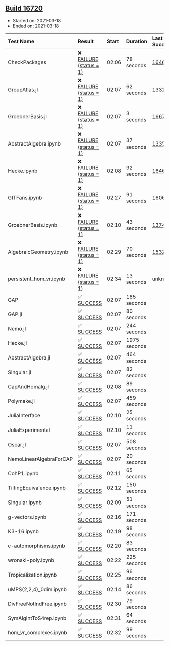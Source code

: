 ## [Build 16720](https://oscarci.mathematik.uni-kl.de/job/oscar/16720/)

* Started on: 2021-03-18
* Ended on: 2021-03-18

| Test Name    | Result | Start | Duration | Last Success | First Failure |
|:-------------|:-------|:------|:---------|:-------------|:--------------|
| CheckPackages | ❌ [FAILURE (status = 1)](https://oscarci.mathematik.uni-kl.de/job/oscar/16720/artifact/logs/build-16720/CheckPackages.log) | 02:06 | 78 seconds | [16463](https://oscarci.mathematik.uni-kl.de/job/oscar/16463/) | [16464](https://oscarci.mathematik.uni-kl.de/job/oscar/16464/) |
| GroupAtlas.jl | ❌ [FAILURE (status = 1)](https://oscarci.mathematik.uni-kl.de/job/oscar/16720/artifact/logs/build-16720/GroupAtlas.jl.log) | 02:07 | 62 seconds | [13311](https://oscarci.mathematik.uni-kl.de/job/oscar/13311/) | [13312](https://oscarci.mathematik.uni-kl.de/job/oscar/13312/) |
| GroebnerBasis.jl | ❌ [FAILURE (status = 1)](https://oscarci.mathematik.uni-kl.de/job/oscar/16720/artifact/logs/build-16720/GroebnerBasis.jl.log) | 02:07 | 3 seconds | [16676](https://oscarci.mathematik.uni-kl.de/job/oscar/16676/) | [16677](https://oscarci.mathematik.uni-kl.de/job/oscar/16677/) |
| AbstractAlgebra.ipynb | ❌ [FAILURE (status = 1)](https://oscarci.mathematik.uni-kl.de/job/oscar/16720/artifact/logs/build-16720/AbstractAlgebra.ipynb.log) | 02:07 | 37 seconds | [13355](https://oscarci.mathematik.uni-kl.de/job/oscar/13355/) | [13356](https://oscarci.mathematik.uni-kl.de/job/oscar/13356/) |
| Hecke.ipynb | ❌ [FAILURE (status = 1)](https://oscarci.mathematik.uni-kl.de/job/oscar/16720/artifact/logs/build-16720/Hecke.ipynb.log) | 02:08 | 92 seconds | [16463](https://oscarci.mathematik.uni-kl.de/job/oscar/16463/) | [16464](https://oscarci.mathematik.uni-kl.de/job/oscar/16464/) |
| GITFans.ipynb | ❌ [FAILURE (status = 1)](https://oscarci.mathematik.uni-kl.de/job/oscar/16720/artifact/logs/build-16720/GITFans.ipynb.log) | 02:27 | 91 seconds | [16068](https://oscarci.mathematik.uni-kl.de/job/oscar/16068/) | [16069](https://oscarci.mathematik.uni-kl.de/job/oscar/16069/) |
| GroebnerBasis.ipynb | ❌ [FAILURE (status = 1)](https://oscarci.mathematik.uni-kl.de/job/oscar/16720/artifact/logs/build-16720/GroebnerBasis.ipynb.log) | 02:10 | 43 seconds | [13748](https://oscarci.mathematik.uni-kl.de/job/oscar/13748/) | [13749](https://oscarci.mathematik.uni-kl.de/job/oscar/13749/) |
| AlgebraicGeometry.ipynb | ❌ [FAILURE (status = 1)](https://oscarci.mathematik.uni-kl.de/job/oscar/16720/artifact/logs/build-16720/AlgebraicGeometry.ipynb.log) | 02:29 | 70 seconds | [15322](https://oscarci.mathematik.uni-kl.de/job/oscar/15322/) | [15323](https://oscarci.mathematik.uni-kl.de/job/oscar/15323/) |
| persistent_hom_vr.ipynb | ❌ [FAILURE (status = 1)](https://oscarci.mathematik.uni-kl.de/job/oscar/16720/artifact/logs/build-16720/persistent_hom_vr.ipynb.log) | 02:34 | 13 seconds | unknown | unknown |
| GAP | ✅ [SUCCESS](https://oscarci.mathematik.uni-kl.de/job/oscar/16720/artifact/logs/build-16720/GAP.log) | 02:07 | 165 seconds |  |  |
| GAP.jl | ✅ [SUCCESS](https://oscarci.mathematik.uni-kl.de/job/oscar/16720/artifact/logs/build-16720/GAP.jl.log) | 02:07 | 80 seconds |  |  |
| Nemo.jl | ✅ [SUCCESS](https://oscarci.mathematik.uni-kl.de/job/oscar/16720/artifact/logs/build-16720/Nemo.jl.log) | 02:07 | 244 seconds |  |  |
| Hecke.jl | ✅ [SUCCESS](https://oscarci.mathematik.uni-kl.de/job/oscar/16720/artifact/logs/build-16720/Hecke.jl.log) | 02:07 | 1975 seconds |  |  |
| AbstractAlgebra.jl | ✅ [SUCCESS](https://oscarci.mathematik.uni-kl.de/job/oscar/16720/artifact/logs/build-16720/AbstractAlgebra.jl.log) | 02:07 | 464 seconds |  |  |
| Singular.jl | ✅ [SUCCESS](https://oscarci.mathematik.uni-kl.de/job/oscar/16720/artifact/logs/build-16720/Singular.jl.log) | 02:07 | 82 seconds |  |  |
| CapAndHomalg.jl | ✅ [SUCCESS](https://oscarci.mathematik.uni-kl.de/job/oscar/16720/artifact/logs/build-16720/CapAndHomalg.jl.log) | 02:08 | 89 seconds |  |  |
| Polymake.jl | ✅ [SUCCESS](https://oscarci.mathematik.uni-kl.de/job/oscar/16720/artifact/logs/build-16720/Polymake.jl.log) | 02:07 | 459 seconds |  |  |
| JuliaInterface | ✅ [SUCCESS](https://oscarci.mathematik.uni-kl.de/job/oscar/16720/artifact/logs/build-16720/JuliaInterface.log) | 02:10 | 25 seconds |  |  |
| JuliaExperimental | ✅ [SUCCESS](https://oscarci.mathematik.uni-kl.de/job/oscar/16720/artifact/logs/build-16720/JuliaExperimental.log) | 02:10 | 11 seconds |  |  |
| Oscar.jl | ✅ [SUCCESS](https://oscarci.mathematik.uni-kl.de/job/oscar/16720/artifact/logs/build-16720/Oscar.jl.log) | 02:07 | 508 seconds |  |  |
| NemoLinearAlgebraForCAP | ✅ [SUCCESS](https://oscarci.mathematik.uni-kl.de/job/oscar/16720/artifact/logs/build-16720/NemoLinearAlgebraForCAP.log) | 02:07 | 20 seconds |  |  |
| CohP1.ipynb | ✅ [SUCCESS](https://oscarci.mathematik.uni-kl.de/job/oscar/16720/artifact/logs/build-16720/CohP1.ipynb.log) | 02:11 | 65 seconds |  |  |
| TiltingEquivalence.ipynb | ✅ [SUCCESS](https://oscarci.mathematik.uni-kl.de/job/oscar/16720/artifact/logs/build-16720/TiltingEquivalence.ipynb.log) | 02:12 | 150 seconds |  |  |
| Singular.ipynb | ✅ [SUCCESS](https://oscarci.mathematik.uni-kl.de/job/oscar/16720/artifact/logs/build-16720/Singular.ipynb.log) | 02:09 | 51 seconds |  |  |
| g-vectors.ipynb | ✅ [SUCCESS](https://oscarci.mathematik.uni-kl.de/job/oscar/16720/artifact/logs/build-16720/g-vectors.ipynb.log) | 02:16 | 171 seconds |  |  |
| K3-16.ipynb | ✅ [SUCCESS](https://oscarci.mathematik.uni-kl.de/job/oscar/16720/artifact/logs/build-16720/K3-16.ipynb.log) | 02:19 | 98 seconds |  |  |
| c-automorphisms.ipynb | ✅ [SUCCESS](https://oscarci.mathematik.uni-kl.de/job/oscar/16720/artifact/logs/build-16720/c-automorphisms.ipynb.log) | 02:20 | 83 seconds |  |  |
| wronski-poly.ipynb | ✅ [SUCCESS](https://oscarci.mathematik.uni-kl.de/job/oscar/16720/artifact/logs/build-16720/wronski-poly.ipynb.log) | 02:22 | 225 seconds |  |  |
| Tropicalization.ipynb | ✅ [SUCCESS](https://oscarci.mathematik.uni-kl.de/job/oscar/16720/artifact/logs/build-16720/Tropicalization.ipynb.log) | 02:25 | 96 seconds |  |  |
| uMPS(2,2,4)_0dim.ipynb | ✅ [SUCCESS](https://oscarci.mathematik.uni-kl.de/job/oscar/16720/artifact/logs/build-16720/uMPS-2-2-4-_0dim.ipynb.log) | 02:14 | 86 seconds |  |  |
| DivFreeNotIndFree.ipynb | ✅ [SUCCESS](https://oscarci.mathematik.uni-kl.de/job/oscar/16720/artifact/logs/build-16720/DivFreeNotIndFree.ipynb.log) | 02:30 | 79 seconds |  |  |
| SymAlgIntToS4rep.ipynb | ✅ [SUCCESS](https://oscarci.mathematik.uni-kl.de/job/oscar/16720/artifact/logs/build-16720/SymAlgIntToS4rep.ipynb.log) | 02:31 | 64 seconds |  |  |
| hom_vr_complexes.ipynb | ✅ [SUCCESS](https://oscarci.mathematik.uni-kl.de/job/oscar/16720/artifact/logs/build-16720/hom_vr_complexes.ipynb.log) | 02:32 | 99 seconds |  |  |
